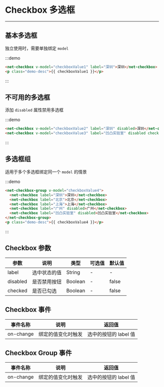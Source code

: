 
# Checkbox 多选框

----

## 基本多选框

独立使用时，需要单独绑定 `model`

:::demo
```html
<net-checkbox v-model="checkboxValue1" label="深圳">深圳</net-checkbox>
<p class="demo-desc">{{ checkboxValue1 }}</p>
```
:::

## 不可用的多选框

添加 `disabled` 属性禁用多选框

:::demo
```html
<net-checkbox v-model="checkboxValue2" label="深圳" disabled>深圳</net-checkbox>
<net-checkbox v-model="checkboxValue3" label="凹凸实验室" disabled checked>凹凸实验室</net-checkbox>
```
:::

## 多选框组

适用于多个多选框绑定同一个 `model` 的情景

:::demo
```html
<net-checkbox-group v-model="checkboxValue4">
  <net-checkbox label="深圳">深圳</net-checkbox>
  <net-checkbox label="北京">北京</net-checkbox>
  <net-checkbox label="上海">上海</net-checkbox>
  <net-checkbox label="广州" disabled>广州</net-checkbox>
  <net-checkbox label="凹凸实验室" disabled>凹凸实验室</net-checkbox>
</net-checkbox-group>
<p class="demo-desc">{{ checkboxValue4 }}</p>
```
:::

## Checkbox 参数

| 参数      | 说明          | 类型      | 可选值                           | 默认值  |
|---------- |-------------- |---------- |--------------------------------  |-------- |
| label | 选中状态的值 | String | - | - |
| disabled | 是否禁用按钮 | Boolean | - | false |
| checked | 是否已勾选 | Boolean | - | false |

## Checkbox 事件

| 事件名称      | 说明          | 返回值  |
|---------- |-------------- |---------- |
| on-change | 绑定的值变化时触发 | 选中的按钮的 label 值 |

## Checkbox Group 事件

| 事件名称      | 说明          | 返回值  |
|---------- |-------------- |---------- |
| on-change | 绑定的值变化时触发 | 选中的按钮的 label 值 |

<script>
export default {
  data() {
    return {
      checkboxValue1: true,
      checkboxValue2: false,
      checkboxValue3: false,
      checkboxValue4: ['深圳', '凹凸实验室']
    }
  }
}
</script>
